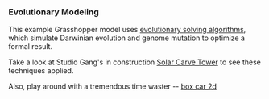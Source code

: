 ### Evolutionary Modeling

This example Grasshopper model uses [evolutionary solving algorithms](https://en.wikipedia.org/wiki/Evolutionary_algorithm), which simulate Darwinian evolution and genome mutation to optimize a formal result.

Take a look at Studio Gang's in construction [Solar Carve Tower](http://www.archdaily.com/806233/new-images-of-studio-gangs-solar-carve-tower-revealed-as-project-gets-underway) to see these techniques applied.

Also, play around with a tremendous time waster -- [box car 2d](http://boxcar2d.com/) 
